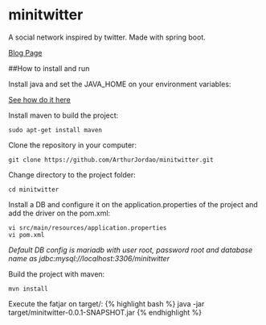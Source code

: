 # minitwitter
A social network inspired by twitter.
Made with spring boot.

[Blog Page](https://arthurjordao.github.io/minitwitter/)

##How to install and run

Install java and set the JAVA_HOME on your environment variables:

[See how do it here]

Install maven to build the project:
```
sudo apt-get install maven
```

Clone the repository in your computer:

```
git clone https://github.com/ArthurJordao/minitwitter.git
```

Change directory to the project folder:
```
cd minitwitter
```

Install a DB and configure it on the application.properties of the project and add the driver on the pom.xml:
```
vi src/main/resources/application.properties
vi pom.xml
```
*Default DB config is mariadb with user root, password root and database name as jdbc:mysql://localhost:3306/minitwitter*

Build the project with maven:
```
mvn install
```

Execute the fatjar on target/:
{% highlight bash %}
java -jar target/minitwitter-0.0.1-SNAPSHOT.jar
{% endhighlight %}

[See how do it here]: https://docs.oracle.com/javase/tutorial/essential/environment/paths.html
